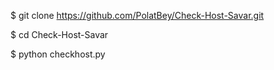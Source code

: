 $ git clone https://github.com/PolatBey/Check-Host-Savar.git

$ cd Check-Host-Savar

$ python checkhost.py



 

